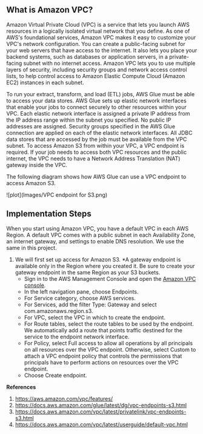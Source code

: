 ## What is Amazon VPC?

Amazon Virtual Private Cloud (VPC) is a service that lets you launch AWS resources in a logically isolated virtual network that you define. As one of AWS's foundational services, Amazon VPC makes it easy to customize your VPC's network configuration. You can create a public-facing subnet for your web servers that have access to the internet. It also lets you place your backend systems, such as databases or application servers, in a private-facing subnet with no internet access. Amazon VPC lets you to use multiple layers of security, including security groups and network access control lists, to help control access to Amazon Elastic Compute Cloud (Amazon EC2) instances in each subnet.

To run your extract, transform, and load (ETL) jobs, AWS Glue must be able to access your data stores. AWS Glue sets up elastic network interfaces that enable your jobs to connect securely to other resources within your VPC. Each elastic network interface is assigned a private IP address from the IP address range within the subnet you specified. No public IP addresses are assigned. Security groups specified in the AWS Glue connection are applied on each of the elastic network interfaces. All JDBC data stores that are accessed by the job must be available from the VPC subnet. To access Amazon S3 from within your VPC, a VPC endpoint is required. If your job needs to access both VPC resources and the public internet, the VPC needs to have a Network Address Translation (NAT) gateway inside the VPC.

The following diagram shows how AWS Glue can use a VPC endpoint to access Amazon S3.

![plot](Images/VPC endpoint for S3.png)

## Implementation Steps

When you start using Amazon VPC, you have a default VPC in each AWS Region. A default VPC comes with a public subnet in each Availability Zone, an internet gateway, and settings to enable DNS resolution. We use the same in this project.

1. We will first set up access for Amazon S3. *A gateway endpoint is available only in the Region where you created it. Be sure to create your gateway endpoint in the same Region as your S3 buckets.
    * Sign in to the AWS Management Console and open the [Amazon VPC console](https://console.aws.amazon.com/vpc/).
    * In the left navigation pane, choose Endpoints.
    * For Service category, choose AWS services.
    * For Services, add the filter Type: Gateway and select com.amazonaws.region.s3.
    * For VPC, select the VPC in which to create the endpoint.
    * For Route tables, select the route tables to be used by the endpoint. We automatically add a route that points traffic destined for the service to the endpoint network interface.
    * For Policy, select Full access to allow all operations by all principals on all resources over the VPC endpoint. Otherwise, select Custom to attach a VPC endpoint policy that controls the permissions that principals have to perform actions on resources over the VPC endpoint.
    * Choose Create endpoint.



**References**
1. https://aws.amazon.com/vpc/features/
2. https://docs.aws.amazon.com/glue/latest/dg/vpc-endpoints-s3.html
3. https://docs.aws.amazon.com/vpc/latest/privatelink/vpc-endpoints-s3.html
4. https://docs.aws.amazon.com/vpc/latest/userguide/default-vpc.html
